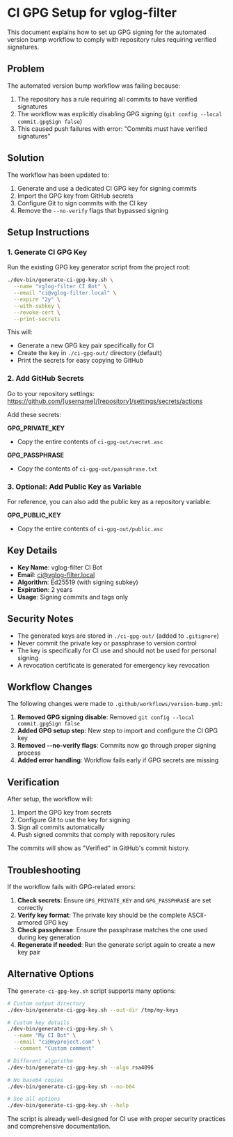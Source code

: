 # CI GPG Setup for vglog-filter

This document explains how to set up GPG signing for the automated version bump workflow to comply with repository rules requiring verified signatures.

## Problem

The automated version bump workflow was failing because:
1. The repository has a rule requiring all commits to have verified signatures
2. The workflow was explicitly disabling GPG signing (`git config --local commit.gpgSign false`)
3. This caused push failures with error: "Commits must have verified signatures"

## Solution

The workflow has been updated to:
1. Generate and use a dedicated CI GPG key for signing commits
2. Import the GPG key from GitHub secrets
3. Configure Git to sign commits with the CI key
4. Remove the `--no-verify` flags that bypassed signing

## Setup Instructions

### 1. Generate CI GPG Key

Run the existing GPG key generator script from the project root:

```bash
./dev-bin/generate-ci-gpg-key.sh \
  --name "vglog-filter CI Bot" \
  --email "ci@vglog-filter.local" \
  --expire "2y" \
  --with-subkey \
  --revoke-cert \
  --print-secrets
```

This will:
- Generate a new GPG key pair specifically for CI
- Create the key in `./ci-gpg-out/` directory (default)
- Print the secrets for easy copying to GitHub

### 2. Add GitHub Secrets

Go to your repository settings: https://github.com/[username]/[repository]/settings/secrets/actions

Add these secrets:

**GPG_PRIVATE_KEY**
- Copy the entire contents of `ci-gpg-out/secret.asc`

**GPG_PASSPHRASE**
- Copy the contents of `ci-gpg-out/passphrase.txt`

### 3. Optional: Add Public Key as Variable

For reference, you can also add the public key as a repository variable:

**GPG_PUBLIC_KEY**
- Copy the entire contents of `ci-gpg-out/public.asc`

## Key Details

- **Key Name**: vglog-filter CI Bot
- **Email**: ci@vglog-filter.local
- **Algorithm**: Ed25519 (with signing subkey)
- **Expiration**: 2 years
- **Usage**: Signing commits and tags only

## Security Notes

- The generated keys are stored in `./ci-gpg-out/` (added to `.gitignore`)
- Never commit the private key or passphrase to version control
- The key is specifically for CI use and should not be used for personal signing
- A revocation certificate is generated for emergency key revocation

## Workflow Changes

The following changes were made to `.github/workflows/version-bump.yml`:

1. **Removed GPG signing disable**: Removed `git config --local commit.gpgSign false`
2. **Added GPG setup step**: New step to import and configure the CI GPG key
3. **Removed --no-verify flags**: Commits now go through proper signing process
4. **Added error handling**: Workflow fails early if GPG secrets are missing

## Verification

After setup, the workflow will:
1. Import the GPG key from secrets
2. Configure Git to use the key for signing
3. Sign all commits automatically
4. Push signed commits that comply with repository rules

The commits will show as "Verified" in GitHub's commit history.

## Troubleshooting

If the workflow fails with GPG-related errors:

1. **Check secrets**: Ensure `GPG_PRIVATE_KEY` and `GPG_PASSPHRASE` are set correctly
2. **Verify key format**: The private key should be the complete ASCII-armored GPG key
3. **Check passphrase**: Ensure the passphrase matches the one used during key generation
4. **Regenerate if needed**: Run the generate script again to create a new key pair

## Alternative Options

The `generate-ci-gpg-key.sh` script supports many options:

```bash
# Custom output directory
./dev-bin/generate-ci-gpg-key.sh --out-dir /tmp/my-keys

# Custom key details
./dev-bin/generate-ci-gpg-key.sh \
  --name "My CI Bot" \
  --email "ci@myproject.com" \
  --comment "Custom comment"

# Different algorithm
./dev-bin/generate-ci-gpg-key.sh --algo rsa4096

# No base64 copies
./dev-bin/generate-ci-gpg-key.sh --no-b64

# See all options
./dev-bin/generate-ci-gpg-key.sh --help
```

The script is already well-designed for CI use with proper security practices and comprehensive documentation.
